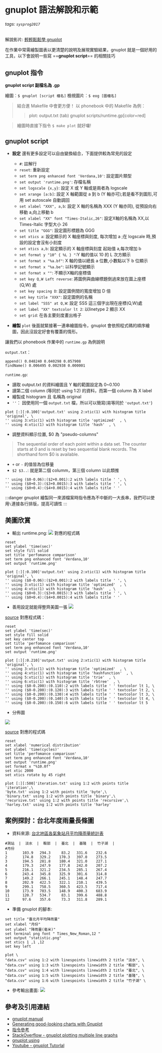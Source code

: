 # gnuplot 語法解說和示範
###### tags: `sysprog2017`

解說影片: [輕輕鬆鬆學 gnuplot](https://youtu.be/kQ6SyQtxzWM)

在作業中常需繪製圖表以更清楚的說明及展現實驗結果，gnuplot 就是一個好用的工具，以下會說明一些寫 ==**gnuplot script**== 的相關技巧

## gnuplot 指令
**gnuplot script 副檔名為 .gp**

繪圖︰`$ gnuplot [script 檔名]`
檢視圖片︰`$ eog [圖檔名]`

>結合進 Makefile 中會更方便！ 以 phonebook 中的 Makefile 為例：
>>plot: output.txt
>>(tab) gnuplot scripts/runtime.gp[color=red]

>繪圖時直接下指令 `$ make plot` 就好囉!

## gnuplot script

* **設定**
還有更多設定可以自由變換組合，下面提供較為常見的設定
	* `#`: 註解行
	* `reset`: 重新設定
	* `set term png enhanced font 'Verdana,10'`: 設定圖片類型
	* `set output 'runtime.png'`: 存檔名稱
	* `set logscale {x,y}`: 設定 X 或 Y 軸或是兩者為 logscale
	* `set xrange [a:b]`: 設定 X 軸範圍從 a 到 b (Y 軸亦可);若是看不到圖形,可用 set autoscale 自動調回
	* `set xlabel "XXX", a,b`: 設定 X 軸的名稱為 XXX (Y 軸亦同), 從預設向右移動 a,向上移動 b
	* `set xlabel "XX" font "Times-Italic,26"`: 設定X軸的名稱為 XX,以 Times-Italic 字型大小 26 
	* `set title "GGG"`: 設定圖形標題為 GGG
	* `set xtics a`: 設定顯示的 X 軸座標與刻度, 每次增加 a ;在 logscale 時,預設的設定會沒有小刻度
	* `set xtics a,b`: 設定顯示的 X 軸座標與刻度 起始值 a,每次增加 b
	* `set format y "10^ { %L } "`:Y 軸的值以 10 的 L 次方顯示
	* `set format x "%a.bf"`: X 軸的值以總長 a 位數,小數點以下 b 位顯示
	* `set format x "%a.be"`: 以科學記號顯示
	* `set format x ""`: 不顯示X軸的座標值
	* `set key Q,W Left reverse`: 將圖例與曲線標題倒過來放在圖上座標 (Q,W) 處
	* `set key spacing D`: 設定圖例間的寬度增加 D 倍
	* `set key title "XXX"`: 設定圖例的名稱
	* `set label "SSS" at Q,W`: 設定 SSS 這三個字出現在座標(Q,W)處 
	* `set label "XX" textcolor lt 2`: 以linetype 2 顯示 XX
	* `set grid`: 在各主要刻度畫出格子
	
* **繪製**
`plot` 後面就緊接著一連串繪圖指令，gnuplot 會依照程式碼的順序繪圖，因此沒設定好會有覆蓋的情形。

讓我們以 phonebook 作業中的 `runtime.gp` 為例說明

`output.txt`：
```
append() 0.048240 0.040298 0.057908 
findName() 0.006495 0.002938 0.000001 
```
`runtime.gp`:
* 讀取 output.txt 的資料繪圖且 Y 軸的範圍設定為 0~0.100
* 讀第二個 column (等同於 using 1:2) 的資料，而第一個 column 為 X label
* 繪製成 histogram 且 名稱為 original
* `''`： 因使用同一個 `output.txt` 檔，所以可以簡寫(易等同於 `'output.txt'`)
```gnuplot
plot [:][:0.100]'output.txt' using 2:xtic(1) with histogram title 'original', \
'' using 3:xtic(1) with histogram title 'optimized'  , \
'' using 4:xtic(1) with histogram title 'hash'  , \
```
* 調整資料顯示位置, $0 為 "pseudo-columns"
> The sequential order of each point within a data set.
The counter starts at 0 and is reset by two sequential blank
records.  The shorthand form $0 is available.

* `+` or `-` 的值皆為位移量
* `$2 $3..`: 就是第二個 columm，第三個 column 以此類推
```gnuplot
'' using ($0-0.06):($2+0.001):2 with labels title ' ', \
'' using ($0+0.3):($3+0.0015):3 with labels title ' ', \
'' using ($0+0.4):($4+0.0015):4 with labels title ' '
```
:::danger
gnuplot 繪製同一來源檔案時指令應為不中斷的一大長串，我們可以使用`\`連接各行排版，提高可讀性
:::

## 美圖欣賞
* 輸出 runtime.png:
![](https://i.imgur.com/TSVRPZb.png)
對應的程式碼
```gnuplot=
reset
set ylabel 'time(sec)'
set style fill solid
set title 'perfomance comparison'
set term png enhanced font 'Verdana,10'
set output 'runtime.png'

plot [:][:0.100]'output.txt' using 2:xtic(1) with histogram title 'original', \
'' using ($0-0.06):($2+0.001):2 with labels title ' ', \
'' using 3:xtic(1) with histogram title 'optimized'  , \
'' using 4:xtic(1) with histogram title 'hash'  , \
'' using ($0+0.3):($3+0.0015):3 with labels title ' ', \
'' using ($0+0.4):($4+0.0015):4 with labels title ' '
```


* 善用設定就能得整齊美圖一張
![](https://i.imgur.com/MS1fh23.png)

[source](https://embedded2016.hackpad.com/concurrent-B-tree-p459m7tm2Ea)
對應程式碼：
```gnuplot=
reset                                                                           
set ylabel 'time(sec)'
set style fill solid
set key center top 
set title 'perfomance comparison'
set term png enhanced font 'Verdana,10'
set output 'runtime.png'

plot [:][:0.210]'output.txt' using 2:xtic(1) with histogram title 'original', \
'' using 3:xtic(1) with histogram title 'optimized'  , \
'' using 4:xtic(1) with histogram title 'hashfunction'  , \
'' using 5:xtic(1) with histogram title 'trie'  , \
'' using 6:xtic(1) with histogram title 'rbtree'  , \ 
'' using ($0-0.200):(0.110):2 with labels title ' ' textcolor lt 1, \
'' using ($0-0.200):(0.120):3 with labels title ' ' textcolor lt 2, \
'' using ($0-0.200):(0.130):4 with labels title ' ' textcolor lt 3, \
'' using ($0-0.200):(0.140):5 with labels title ' ' textcolor lt 4, \
'' using ($0-0.200):(0.150):6 with labels title ' ' textcolor lt 5  
```
* 分佈圖

![](https://i.imgur.com/t6xIsO9.png)

[source](https://hackmd.io/GYJghsCsDMDGCmBaekQA5EBZrxIs0ADHtAOyYCM0mI8AbCKbEA==?view)
對應的程式碼
```gnuplot=
reset                                                                           
set xlabel 'numerical distribution'
set ylabel 'time(cycles)'
set title 'perfomance comparison'
set term png enhanced font 'Verdana,10'
set output 'runtime.png'
set format x "%10.0f"
set xtic 2000
set xtics rotate by 45 right

plot [:][:500]'iteration.txt' using 1:2 with points title 'iteration',\
'byte.txt' using 1:2 with points title 'byte',\
'binary.txt' using 1:2 with points title 'binary',\
'recursive.txt' using 1:2 with points title 'recursive',\
'harley.txt' using 1:2 with points title 'harley'
```

## 案例探討：台北年度雨量長條圖

* 資料來源: [台北地區各氣象站月平均降雨量統計表](http://www.ntpc.gov.tw/ch/home.jsp?id=1358)

```
#測站  |  淡水  |  鞍部  |  臺北  |  基隆  |  竹子湖  |
#月份
1       103.9   294.3     83.2   331.6    232.6
2       174.8   329.2    170.3   397.0    273.5
3       194.5   281.8    180.4   321.0    227.1
4       179.3   247.9    177.8   242.0    207.2
5       216.1   321.2    234.5   285.1    267.4
6       243.4   345.8    325.9   301.6    314.8
7       149.2   266.1    245.1   148.4    247.7
8       202.9   422.5    322.1   210.1    439.5
9       299.1   758.5    360.5   423.5    717.4
10      173.9   703.5    148.9   400.3    683.9
11      120.7   534.7     83.1   399.6    488.8
12      97.6    357.6     73.3   311.8    289.1
```

* 準備 gnuplot 的腳本:
```gnuplot=
set title "臺北月平均降雨量"
set xlabel "月份"
set ylabel "降雨量(毫米)"
set terminal png font " Times_New_Roman,12 "
set output "statistic.png"
set xtics 1 ,1 ,12
set key left 

plot \
"data.csv" using 1:2 with linespoints linewidth 2 title "淡水", \
"data.csv" using 1:3 with linespoints linewidth 2 title "鞍部", \
"data.csv" using 1:4 with linespoints linewidth 2 title "臺北", \
"data.csv" using 1:5 with linespoints linewidth 2 title "基隆", \
"data.csv" using 1:6 with linespoints linewidth 2 title "竹子湖" \
```

* 參考輸出畫面:
![](https://i.imgur.com/1dahZTk.png)

## 參考及引用連結
* [gnuplot manual](http://gnuplot.sourceforge.net/docs_4.6/gnuplot.pdf)
* [Generating good-looking charts with Gnuplot](https://www.electricmonk.nl/log/2014/07/12/generating-good-looking-charts-with-gnuplot/)
* [指令參考](http://gtchen.pixnet.net/blog/post/5873441-gnuplot-(part-i))
* [StackOverflow - gnuplot plotting multiple line graphs](http://stackoverflow.com/questions/10792015/gnuplot-plotting-multiple-line-graphs)
* [gnuplot using](http://www.manpagez.com/info/gnuplot/gnuplot-4.4.0/gnuplot_190.php)
* [Youtube - gnuplot Tutorlal](https://youtu.be/9k-l_ol9jok)
